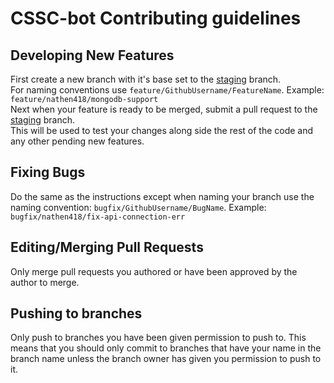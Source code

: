 # CSSC-bot Contributing guidelines

## Developing New Features

First create a new branch with it's base set to the [staging](https://github.com/Antares-Network/CSSC-Bot/tree/staging) branch.  
For naming conventions use `feature/GithubUsername/FeatureName`. Example: `feature/nathen418/mongodb-support`  
Next when your feature is ready to be merged, submit a pull request to the [staging](https://github.com/Antares-Network/CSSC-Bot/tree/staging) branch.  
This will be used to test your changes along side the rest of the code and any other pending new features.

## Fixing Bugs

Do the same as the instructions except when naming your branch use the naming convention: `bugfix/GithubUsername/BugName`. Example: `bugfix/nathen418/fix-api-connection-err`  

## Editing/Merging Pull Requests

Only merge pull requests you authored or have been approved by the author to merge.  

## Pushing to branches

Only push to branches you have been given permission to push to. This means that you should only commit to branches that have your name in the branch name unless the branch owner has given you permission to push to it.
